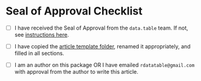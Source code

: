 # Seal of Approval Checklist

- [ ] I have received the Seal of Approval from the `data.table` team.  If not, see [instructions here]().

- [ ] I have copied the [article template folder](), renamed it appropriately, and filled in all sections.

- [ ] I am an author on this package OR I have emailed `rdatatable@gmail.com` with approval from the author to write this article.

